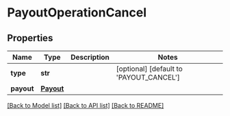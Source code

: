 # PayoutOperationCancel

## Properties
Name | Type | Description | Notes
------------ | ------------- | ------------- | -------------
**type** | **str** |  | [optional] [default to 'PAYOUT_CANCEL']
**payout** | [**Payout**](Payout.md) |  | 

[[Back to Model list]](../README.md#documentation-for-models) [[Back to API list]](../README.md#documentation-for-api-endpoints) [[Back to README]](../README.md)


